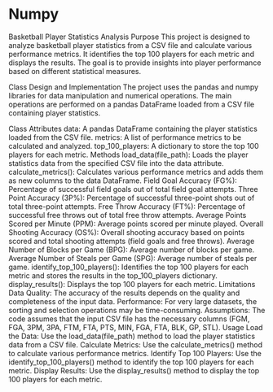 # Numpy
Basketball Player Statistics Analysis
Purpose
This project is designed to analyze basketball player statistics from a CSV file and calculate various performance metrics. It identifies the top 100 players for each metric and displays the results. The goal is to provide insights into player performance based on different statistical measures.

Class Design and Implementation
The project uses the pandas and numpy libraries for data manipulation and numerical operations. The main operations are performed on a pandas DataFrame loaded from a CSV file containing player statistics.

Class Attributes
data: A pandas DataFrame containing the player statistics loaded from the CSV file.
metrics: A list of performance metrics to be calculated and analyzed.
top_100_players: A dictionary to store the top 100 players for each metric.
Methods
load_data(file_path): Loads the player statistics data from the specified CSV file into the data attribute.
calculate_metrics(): Calculates various performance metrics and adds them as new columns to the data DataFrame.
Field Goal Accuracy (FG%): Percentage of successful field goals out of total field goal attempts.
Three Point Accuracy (3P%): Percentage of successful three-point shots out of total three-point attempts.
Free Throw Accuracy (FT%): Percentage of successful free throws out of total free throw attempts.
Average Points Scored per Minute (PPM): Average points scored per minute played.
Overall Shooting Accuracy (OS%): Overall shooting accuracy based on points scored and total shooting attempts (field goals and free throws).
Average Number of Blocks per Game (BPG): Average number of blocks per game.
Average Number of Steals per Game (SPG): Average number of steals per game.
identify_top_100_players(): Identifies the top 100 players for each metric and stores the results in the top_100_players dictionary.
display_results(): Displays the top 100 players for each metric.
Limitations
Data Quality: The accuracy of the results depends on the quality and completeness of the input data.
Performance: For very large datasets, the sorting and selection operations may be time-consuming.
Assumptions: The code assumes that the input CSV file has the necessary columns (FGM, FGA, 3PM, 3PA, FTM, FTA, PTS, MIN, FGA, FTA, BLK, GP, STL).
Usage
Load the Data: Use the load_data(file_path) method to load the player statistics data from a CSV file.
Calculate Metrics: Use the calculate_metrics() method to calculate various performance metrics.
Identify Top 100 Players: Use the identify_top_100_players() method to identify the top 100 players for each metric.
Display Results: Use the display_results() method to display the top 100 players for each metric.
